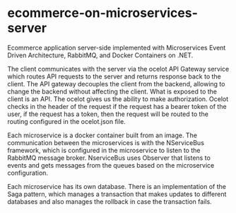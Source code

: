 # ecommerce-on-microservices-server
Ecommerce application server-side implemented with Microservices Event
Driven Architecture, RabbitMQ, and Docker Containers on .NET.

The client communicates with the server via the ocelot API Gateway service which routes API requests to the server and returns response back to the client.
The API gateway decouples the client from the backend, allowing to change the backend without affecting the client.
What is exposed to the client is an API.
The ocelot gives us the ability to make authorization. Ocelot checks in the header of the request if the request has a bearer token of the user, 
if the request has a token, then the request will be routed to the routing configured in the ocelot.json file.

Each microservice is a docker container built from an image. The communication between the microservices is with the NServiceBus framework, which is configured
in the microservice to listen to the RabbitMQ message broker. NserviceBus uses Observer that listens to events and gets messages from the queues based on the 
microservice configuration.

Each microservice has its own database. There is an implementation of the Saga pattern, which manages a transaction that makes updates to different databases and also
manages the rollback in case the transaction fails.


